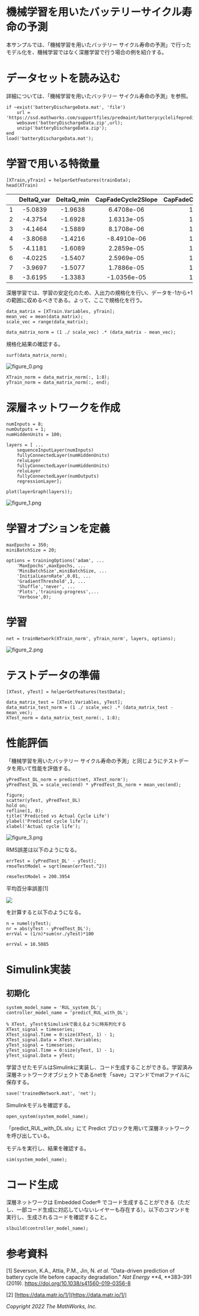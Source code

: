 # 機械学習を用いたバッテリーサイクル寿命の予測


本サンプルでは、「機械学習を用いたバッテリー サイクル寿命の予測」で行ったモデル化を、機械学習ではなく深層学習で行う場合の例を紹介する。


# データセットを読み込む


詳細については、「機械学習を用いたバッテリー サイクル寿命の予測」を参照。



```matlab:Code
if ~exist('batteryDischargeData.mat', 'file')
    url = 'https://ssd.mathworks.com/supportfiles/predmaint/batterycyclelifeprediction/v1/batteryDischargeData.zip';
    websave('batteryDischargeData.zip',url);
    unzip('batteryDischargeData.zip');   
end
load('batteryDischargeData.mat');
```

# 学習で用いる特徴量

```matlab:Code
[XTrain,yTrain] = helperGetFeatures(trainData);
head(XTrain)
```

| |DeltaQ_var|DeltaQ_min|CapFadeCycle2Slope|CapFadeCycle2Intercept|Qd2|AvgChargeTime|MinIR|IRDiff2And100|
|:--:|:--:|:--:|:--:|:--:|:--:|:--:|:--:|:--:|
|1|-5.0839|-1.9638|6.4708e-06|1.0809|1.0753|13.4092|0.0168|-3.3898e-05|
|2|-4.3754|-1.6928|1.6313e-05|1.0841|1.0797|12.0251|0.0161|4.4186e-05|
|3|-4.1464|-1.5889|8.1708e-06|1.0800|1.0761|10.9678|0.0159|-1.2443e-04|
|4|-3.8068|-1.4216|-8.4910e-06|1.0974|1.0939|10.0251|0.0161|-3.7309e-05|
|5|-4.1181|-1.6089|2.2859e-05|1.0589|1.0538|11.6689|0.0160|-3.0445e-04|
|6|-4.0225|-1.5407|2.5969e-05|1.0664|1.0611|10.7977|0.0165|-2.4655e-04|
|7|-3.9697|-1.5077|1.7886e-05|1.0762|1.0721|10.1469|0.0162|2.2163e-05|
|8|-3.6195|-1.3383|-1.0356e-05|1.0889|1.0851|9.9247|0.0162|-6.6087e-05|



深層学習では、学習の安定化のため、入出力の規格化を行い、データを-1から+1の範囲に収めるべきである。よって、ここで規格化を行う。



```matlab:Code
data_matrix = [XTrain.Variables, yTrain];
mean_vec = mean(data_matrix);
scale_vec = range(data_matrix);

data_matrix_norm = (1 ./ scale_vec) .* (data_matrix - mean_vec);
```



規格化結果の確認する。



```matlab:Code
surf(data_matrix_norm);
```


![figure_0.png](predicting_battery_RUL_DL_md_images/figure_0.png)


```matlab:Code
XTrain_norm = data_matrix_norm(:, 1:8);
yTrain_norm = data_matrix_norm(:, end);
```

# 深層ネットワークを作成

```matlab:Code
numInputs = 8;
numOutputs = 1;
numHiddenUnits = 100;

layers = [ ...
    sequenceInputLayer(numInputs)
    fullyConnectedLayer(numHiddenUnits)
    reluLayer
    fullyConnectedLayer(numHiddenUnits)
    reluLayer
    fullyConnectedLayer(numOutputs)
    regressionLayer];

plot(layerGraph(layers));
```


![figure_1.png](predicting_battery_RUL_DL_md_images/figure_1.png)

# 学習オプションを定義

```matlab:Code
maxEpochs = 350;
miniBatchSize = 20;

options = trainingOptions('adam', ...
    'MaxEpochs',maxEpochs, ...
    'MiniBatchSize',miniBatchSize, ...
    'InitialLearnRate',0.01, ...
    'GradientThreshold',1, ...
    'Shuffle','never', ...
    'Plots','training-progress',...
    'Verbose',0);
```

# 学習

```matlab:Code
net = trainNetwork(XTrain_norm', yTrain_norm', layers, options);
```


![figure_2.png](predicting_battery_RUL_DL_md_images/figure_2.png)

# テストデータの準備

```matlab:Code
[XTest, yTest] = helperGetFeatures(testData);

data_matrix_test = [XTest.Variables, yTest];
data_matrix_test_norm = (1 ./ scale_vec) .* (data_matrix_test - mean_vec);
XTest_norm = data_matrix_test_norm(:, 1:8);
```

# 性能評価


「機械学習を用いたバッテリー サイクル寿命の予測」と同じようにテストデータを用いて性能を評価する。



```matlab:Code
yPredTest_DL_norm = predict(net, XTest_norm');
yPredTest_DL = scale_vec(end) * yPredTest_DL_norm + mean_vec(end);

figure;
scatter(yTest, yPredTest_DL)
hold on;
refline(1, 0);
title('Predicted vs Actual Cycle Life')
ylabel('Predicted cycle life');
xlabel('Actual cycle life');
```


![figure_3.png](predicting_battery_RUL_DL_md_images/figure_3.png)



RMS誤差は以下のようになる。



```matlab:Code
errTest = (yPredTest_DL' - yTest);
rmseTestModel = sqrt(mean(errTest.^2))
```


```text:Output
rmseTestModel = 200.3954
```



平均百分率誤差[1]



<img src="https://latex.codecogs.com/gif.latex?%err=\frac{1}{n}\Sigma_{i=1}^n&space;\frac{|y_i&space;-{\hat{y}&space;}_i&space;|}{y_i&space;}\times&space;100"/>



を計算すると以下のようになる。



```matlab:Code
n = numel(yTest);
nr = abs(yTest - yPredTest_DL');
errVal = (1/n)*sum(nr./yTest)*100
```


```text:Output
errVal = 10.5085
```

# Simulink実装
## 初期化

```matlab:Code
system_model_name = 'RUL_system_DL';
controller_model_name = 'predict_RUL_with_DL';

% XTest, yTestをSimulinkで扱えるように時系列化する
XTest_signal = timeseries;
XTest_signal.Time = 0:size(XTest, 1) - 1;
XTest_signal.Data = XTest.Variables;
yTest_signal = timeseries;
yTest_signal.Time = 0:size(yTest, 1) - 1;
yTest_signal.Data = yTest;
```



学習させたモデルはSimulinkに実装し、コード生成することができる。学習済み深層ネットワークオブジェクトであるnetを「save」コマンドでmatファイルに保存する。



```matlab:Code
save('trainedNetwork.mat', 'net');
```



Simulinkモデルを確認する。



```matlab:Code
open_system(system_model_name);
```



「predict_RUL_with_DL.slx」にて Predict ブロックを用いて深層ネットワークを呼び出している。




モデルを実行し、結果を確認する。



```matlab:Code
sim(system_model_name);
```

#  コード生成


深層ネットワークは Embedded Coder® でコード生成することができる（ただし、一部コード生成に対応していないレイヤーも存在する）。以下のコマンドを実行し、生成されるコードを確認すること。



```matlab:Code
slbuild(controller_model_name);
```

  
# **参考資料**


[1] Severson, K.A., Attia, P.M., Jin, N. *et al.* "Data-driven prediction of battery cycle life before capacity degradation." *Nat Energy* **4, **383–391 (2019). https://doi.org/10.1038/s41560-019-0356-8




[2] [https://data.matr.io/1/](https://data.matr.io/1/) 


  


*Copyright 2022 The MathWorks, Inc.*



